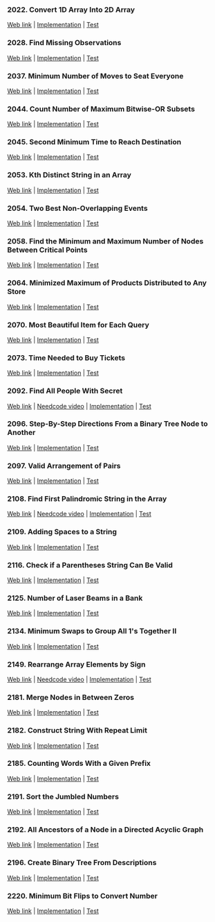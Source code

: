 ### 2022. Convert 1D Array Into 2D Array

<a href="https://leetcode.com/problems/convert-1d-array-into-2d-array">Web link</a> |
[Implementation](src/main/java/leetcode/Solution02022.java) |
[Test](src/test/java/leetcode/Solution02022Test.java)

### 2028. Find Missing Observations

<a href="https://leetcode.com/problems/find-missing-observations">Web link</a> |
[Implementation](src/main/java/leetcode/Solution02028.java) |
[Test](src/test/java/leetcode/Solution02028Test.java)

### 2037. Minimum Number of Moves to Seat Everyone

<a href="https://leetcode.com/problems/minimum-number-of-moves-to-seat-everyone">Web link</a> |
[Implementation](src/main/java/leetcode/Solution02037.java) |
[Test](src/test/java/leetcode/Solution02037Test.java)

### 2044. Count Number of Maximum Bitwise-OR Subsets

<a href="https://leetcode.com/problems/count-number-of-maximum-bitwise-or-subsets">Web link</a> |
[Implementation](src/main/java/leetcode/Solution02044.java) |
[Test](src/test/java/leetcode/Solution02044Test.java)

### 2045. Second Minimum Time to Reach Destination

<a href="https://leetcode.com/problems/second-minimum-time-to-reach-destination">Web link</a> |
[Implementation](src/main/java/leetcode/Solution02045.java) |
[Test](src/test/java/leetcode/Solution02045Test.java)

### 2053. Kth Distinct String in an Array

<a href="https://leetcode.com/problems/kth-distinct-string-in-an-array">Web link</a> |
[Implementation](src/main/java/leetcode/Solution02053.java) |
[Test](src/test/java/leetcode/Solution02053Test.java)

### 2054. Two Best Non-Overlapping Events

<a href="https://leetcode.com/problems/two-best-non-overlapping-events">Web link</a> |
[Implementation](src/main/java/leetcode/Solution02054.java) |
[Test](src/test/java/leetcode/Solution02054Test.java)

### 2058. Find the Minimum and Maximum Number of Nodes Between Critical Points

<a href="https://leetcode.com/problems/find-the-minimum-and-maximum-number-of-nodes-between-critical-points">Web
link</a> |
[Implementation](src/main/java/leetcode/Solution02058.java) |
[Test](src/test/java/leetcode/Solution02058Test.java)

### 2064. Minimized Maximum of Products Distributed to Any Store

<a href="https://leetcode.com/problems/minimized-maximum-of-products-distributed-to-any-store">Web link</a> |
[Implementation](src/main/java/leetcode/Solution02064.java) |
[Test](src/test/java/leetcode/Solution02064Test.java)

### 2070. Most Beautiful Item for Each Query

<a href="https://leetcode.com/problems/most-beautiful-item-for-each-query">Web link</a> |
[Implementation](src/main/java/leetcode/Solution02070.java) |
[Test](src/test/java/leetcode/Solution02070Test.java)

### 2073. Time Needed to Buy Tickets

<a href="https://leetcode.com/problems/time-needed-to-buy-tickets">Web link</a> |
[Implementation](src/main/java/leetcode/Solution02073.java) |
[Test](src/test/java/leetcode/Solution02073Test.java)

### 2092. Find All People With Secret

<a href="https://leetcode.com/problems/find-all-people-with-secret">Web link</a> |
<a href="https://www.youtube.com/watch?v=1XujGRSU1bQ">Needcode video</a> |
[Implementation](src/main/java/leetcode/Solution02092.java) |
[Test](src/test/java/leetcode/Solution02092Test.java)

### 2096. Step-By-Step Directions From a Binary Tree Node to Another

<a href="https://leetcode.com/problems/step-by-step-directions-from-a-binary-tree-node-to-another">Web link</a> |
[Implementation](src/main/java/leetcode/Solution02096.java) |
[Test](src/test/java/leetcode/Solution02096Test.java)

### 2097. Valid Arrangement of Pairs

<a href="https://leetcode.com/problems/valid-arrangement-of-pairs">Web link</a> |
[Implementation](src/main/java/leetcode/Solution02097.java) |
[Test](src/test/java/leetcode/Solution02097Test.java)

### 2108. Find First Palindromic String in the Array

<a href="https://leetcode.com/problems/find-first-palindromic-string-in-the-array">Web link</a> |
<a href="https://www.youtube.com/watch?v=4JA5MW772N0">Needcode video</a> |
[Implementation](src/main/java/leetcode/Solution02108.java) |
[Test](src/test/java/leetcode/Solution02108Test.java)

### 2109. Adding Spaces to a String

<a href="https://leetcode.com/problems/adding-spaces-to-a-string">Web link</a> |
[Implementation](src/main/java/leetcode/Solution02109.java) |
[Test](src/test/java/leetcode/Solution02109Test.java)

### 2116. Check if a Parentheses String Can Be Valid

<a href="https://leetcode.com/problems/check-if-a-parentheses-string-can-be-valid">Web link</a> |
[Implementation](src/main/java/leetcode/Solution02116.java) |
[Test](src/test/java/leetcode/Solution02116Test.java)

### 2125. Number of Laser Beams in a Bank

<a href="https://leetcode.com/problems/number-of-laser-beams-in-a-bank">Web link</a> |
[Implementation](src/main/java/leetcode/Solution02125.java) |
[Test](src/test/java/leetcode/Solution02125Test.java)

### 2134. Minimum Swaps to Group All 1's Together II

<a href="https://leetcode.com/problems/minimum-swaps-to-group-all-1s-together-ii">Web link</a> |
[Implementation](src/main/java/leetcode/Solution02134.java) |
[Test](src/test/java/leetcode/Solution02134Test.java)

### 2149. Rearrange Array Elements by Sign

<a href="https://leetcode.com/problems/rearrange-array-elements-by-sign">Web link</a> |
<a href="https://www.youtube.com/watch?v=SoPmcGzz9-E">Needcode video</a> |
[Implementation](src/main/java/leetcode/Solution02149.java) |
[Test](src/test/java/leetcode/Solution02149Test.java)

### 2181. Merge Nodes in Between Zeros

<a href="https://leetcode.com/problems/merge-nodes-in-between-zeros">Web link</a> |
[Implementation](src/main/java/leetcode/Solution02181.java) |
[Test](src/test/java/leetcode/Solution02181Test.java)

### 2182. Construct String With Repeat Limit

<a href="https://leetcode.com/problems/construct-string-with-repeat-limit">Web link</a> |
[Implementation](src/main/java/leetcode/Solution02182.java) |
[Test](src/test/java/leetcode/Solution02182Test.java)

### 2185. Counting Words With a Given Prefix

<a href="https://leetcode.com/problems/counting-words-with-a-given-prefix">Web link</a> |
[Implementation](src/main/java/leetcode/Solution02185.java) |
[Test](src/test/java/leetcode/Solution02185Test.java)

### 2191. Sort the Jumbled Numbers

<a href="https://leetcode.com/problems/sort-the-jumbled-numbers">Web link</a> |
[Implementation](src/main/java/leetcode/Solution02191.java) |
[Test](src/test/java/leetcode/Solution02191Test.java)

### 2192. All Ancestors of a Node in a Directed Acyclic Graph

<a href="https://leetcode.com/problems/all-ancestors-of-a-node-in-a-directed-acyclic-graph">Web link</a> |
[Implementation](src/main/java/leetcode/Solution02192.java) |
[Test](src/test/java/leetcode/Solution02192Test.java)

### 2196. Create Binary Tree From Descriptions

<a href="https://leetcode.com/problems/create-binary-tree-from-descriptions">Web link</a> |
[Implementation](src/main/java/leetcode/Solution02196.java) |
[Test](src/test/java/leetcode/Solution02196Test.java)

### 2220. Minimum Bit Flips to Convert Number

<a href="https://leetcode.com/problems/minimum-bit-flips-to-convert-number">Web link</a> |
[Implementation](src/main/java/leetcode/Solution02220.java) |
[Test](src/test/java/leetcode/Solution02220Test.java)

